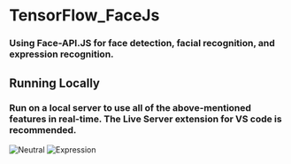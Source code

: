 # TensorFlow_FaceJs

### Using Face-API.JS for face detection, facial recognition, and expression recognition. 

## Running Locally 
### Run on a local server to use all of the above-mentioned features in real-time. The Live Server extension for VS code is recommended. 

![Neutral](https://i.ibb.co/F5zXFww/Screenshot-2020-01-21-at-01-16-02.png "Neutral")
![Expression](https://i.ibb.co/9bzYkQs/Screenshot-2020-01-21-at-01-16-33.png "Expression")


